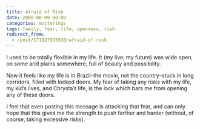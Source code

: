 ```yaml
---
title: Afraid of Risk
date: 2008-08-09 00:00
categories: mutterings
tags: family, fear, life, openness, risk
redirect_from:
  - /post/171927915530/afraid-of-risk
---
```

I used to be totally flexible in my life. It (my live, my future) was wide open, on some arid plains somewhere, full of beauty and possibility.

Now it feels like my life is in Brazil&ndash;the movie, not the country&ndash;stuck in long corridors, filled with locked doors. My fear of taking any risks with my life, my kid&rsquo;s lives, and Chrysta&rsquo;s life, is the lock which bars me from opening any of these doors.

I feel that even posting this message is attacking that fear, and can only hope that this gives me the strength to push farther and harder (without, of course, taking excessive risks).
